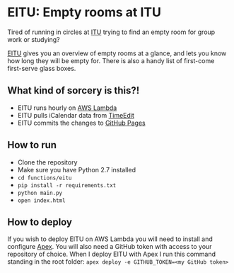 # EITU: Empty rooms at ITU

Tired of running in circles at [ITU](https://itu.dk/) trying to find an empty room for group work or studying?

[EITU](https://eitu.github.io) gives you an overview of empty rooms at a glance, and lets you know how long they will be empty for. There is also a handy list of first-come first-serve glass boxes.

## What kind of sorcery is this?!

- EITU runs hourly on [AWS Lambda](https://aws.amazon.com/lambda/details/)
- EITU pulls iCalendar data from [TimeEdit](https://timeedit.itu.dk/)
- EITU commits the changes to [GitHub Pages](https://pages.github.com/)

## How to run

- Clone the repository
- Make sure you have Python 2.7 installed
- `cd functions/eitu`
- `pip install -r requirements.txt`
- `python main.py`
- `open index.html`

## How to deploy

If you wish to deploy EITU on AWS Lambda you will need to install and configure [Apex](https://github.com/apex). You will also need a GitHub token with access to your repository of choice. When I deploy EITU with Apex I run this command standing in the root folder: `apex deploy -e GITHUB_TOKEN=<my GitHub token>`
